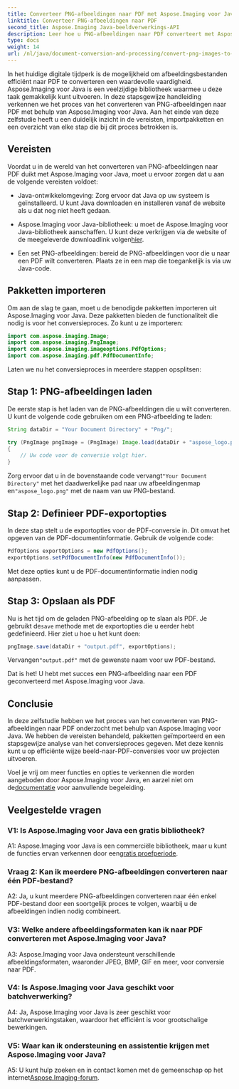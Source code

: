 ```yaml
---
title: Converteer PNG-afbeeldingen naar PDF met Aspose.Imaging voor Java
linktitle: Converteer PNG-afbeeldingen naar PDF
second_title: Aspose.Imaging Java-beeldverwerkings-API
description: Leer hoe u PNG-afbeeldingen naar PDF converteert met Aspose.Imaging voor Java. Een stapsgewijze handleiding voor een efficiënte conversie van afbeeldingen naar PDF.
type: docs
weight: 14
url: /nl/java/document-conversion-and-processing/convert-png-images-to-pdf/
---
```

In het huidige digitale tijdperk is de mogelijkheid om afbeeldingsbestanden efficiënt naar PDF te converteren een waardevolle vaardigheid. Aspose.Imaging voor Java is een veelzijdige bibliotheek waarmee u deze taak gemakkelijk kunt uitvoeren. In deze stapsgewijze handleiding verkennen we het proces van het converteren van PNG-afbeeldingen naar PDF met behulp van Aspose.Imaging voor Java. Aan het einde van deze zelfstudie heeft u een duidelijk inzicht in de vereisten, importpakketten en een overzicht van elke stap die bij dit proces betrokken is.

## Vereisten

Voordat u in de wereld van het converteren van PNG-afbeeldingen naar PDF duikt met Aspose.Imaging voor Java, moet u ervoor zorgen dat u aan de volgende vereisten voldoet:

- Java-ontwikkelomgeving: Zorg ervoor dat Java op uw systeem is geïnstalleerd. U kunt Java downloaden en installeren vanaf de website als u dat nog niet heeft gedaan.

-  Aspose.Imaging voor Java-bibliotheek: u moet de Aspose.Imaging voor Java-bibliotheek aanschaffen. U kunt deze verkrijgen via de website of de meegeleverde downloadlink volgen[hier](https://releases.aspose.com/imaging/java/).

- Een set PNG-afbeeldingen: bereid de PNG-afbeeldingen voor die u naar een PDF wilt converteren. Plaats ze in een map die toegankelijk is via uw Java-code.

## Pakketten importeren

Om aan de slag te gaan, moet u de benodigde pakketten importeren uit Aspose.Imaging voor Java. Deze pakketten bieden de functionaliteit die nodig is voor het conversieproces. Zo kunt u ze importeren:

```java
import com.aspose.imaging.Image;
import com.aspose.imaging.PngImage;
import com.aspose.imaging.imageoptions.PdfOptions;
import com.aspose.imaging.pdf.PdfDocumentInfo;
```

Laten we nu het conversieproces in meerdere stappen opsplitsen:

## Stap 1: PNG-afbeeldingen laden

De eerste stap is het laden van de PNG-afbeeldingen die u wilt converteren. U kunt de volgende code gebruiken om een PNG-afbeelding te laden:

```java
String dataDir = "Your Document Directory" + "Png/";

try (PngImage pngImage = (PngImage) Image.load(dataDir + "aspose_logo.png"))
{
    // Uw code voor de conversie volgt hier.
}
```

 Zorg ervoor dat u in de bovenstaande code vervangt`"Your Document Directory"` met het daadwerkelijke pad naar uw afbeeldingenmap en`"aspose_logo.png"` met de naam van uw PNG-bestand.

## Stap 2: Definieer PDF-exportopties

In deze stap stelt u de exportopties voor de PDF-conversie in. Dit omvat het opgeven van de PDF-documentinformatie. Gebruik de volgende code:

```java
PdfOptions exportOptions = new PdfOptions();
exportOptions.setPdfDocumentInfo(new PdfDocumentInfo());
```

Met deze opties kunt u de PDF-documentinformatie indien nodig aanpassen.

## Stap 3: Opslaan als PDF

 Nu is het tijd om de geladen PNG-afbeelding op te slaan als PDF. Je gebruikt de`save` methode met de exportopties die u eerder hebt gedefinieerd. Hier ziet u hoe u het kunt doen:

```java
pngImage.save(dataDir + "output.pdf", exportOptions);
```

 Vervangen`"output.pdf"` met de gewenste naam voor uw PDF-bestand.

Dat is het! U hebt met succes een PNG-afbeelding naar een PDF geconverteerd met Aspose.Imaging voor Java.

## Conclusie

In deze zelfstudie hebben we het proces van het converteren van PNG-afbeeldingen naar PDF onderzocht met behulp van Aspose.Imaging voor Java. We hebben de vereisten behandeld, pakketten geïmporteerd en een stapsgewijze analyse van het conversieproces gegeven. Met deze kennis kunt u op efficiënte wijze beeld-naar-PDF-conversies voor uw projecten uitvoeren.

 Voel je vrij om meer functies en opties te verkennen die worden aangeboden door Aspose.Imaging voor Java, en aarzel niet om de[documentatie](https://reference.aspose.com/imaging/java/) voor aanvullende begeleiding.

## Veelgestelde vragen

### V1: Is Aspose.Imaging voor Java een gratis bibliotheek?

A1: Aspose.Imaging voor Java is een commerciële bibliotheek, maar u kunt de functies ervan verkennen door een[gratis proefperiode](https://releases.aspose.com/).

### Vraag 2: Kan ik meerdere PNG-afbeeldingen converteren naar één PDF-bestand?

A2: Ja, u kunt meerdere PNG-afbeeldingen converteren naar één enkel PDF-bestand door een soortgelijk proces te volgen, waarbij u de afbeeldingen indien nodig combineert.

### V3: Welke andere afbeeldingsformaten kan ik naar PDF converteren met Aspose.Imaging voor Java?

A3: Aspose.Imaging voor Java ondersteunt verschillende afbeeldingsformaten, waaronder JPEG, BMP, GIF en meer, voor conversie naar PDF.

### V4: Is Aspose.Imaging voor Java geschikt voor batchverwerking?

A4: Ja, Aspose.Imaging voor Java is zeer geschikt voor batchverwerkingstaken, waardoor het efficiënt is voor grootschalige bewerkingen.

### V5: Waar kan ik ondersteuning en assistentie krijgen met Aspose.Imaging voor Java?

 A5: U kunt hulp zoeken en in contact komen met de gemeenschap op het internet[Aspose.Imaging-forum](https://forum.aspose.com/).